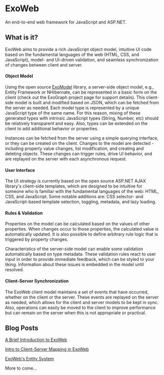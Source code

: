 ExoWeb
======

An end-to-end web framework for JavaScript and ASP.NET.

What is it?
-----------

ExoWeb aims to provide a rich JavaScript object model, intuitive UI code based on the fundamental languages of the web (HTML, CSS, and JavaScript), model- and UI-driven validation, and seamless synchronization of changes between client and server.

#### Object Model

Using the open source [ExoModel](http://github.com/vc3/exomodel) library, a server-side object model, e.g., Entity Framework or NHibernate, can be represented in a basic form on the client (check out the ExoGraph project page for support details). This client-side model is built and modified based on JSON, which can be fetched from the server as needed. Each model type is represented by a unique JavaScript type of the same name. For this reason, mixing of these generated types with intrinsic JavaScript types (String, Number, etc) should be relatively transparent and easy. Also, types can be extended on the client to add additional behavior or properties.

Instances can be fetched from the server using a simple querying interface, or they can be created on the client. Changes to the model are detected - including property value changes, list modification, and creating and deleting objects. These changes can trigger rules, drive UI behavior, and are replayed on the server with each asynchronous request.

#### User Interface

The UI strategy is currently based on the open source ASP.NET AJAX library's client-side templates, which are designed to be intuitive for someone who is familiar with the fundamental languages of the web: HTML, CSS, and JavaScript. Some notable additions are: CSS selector- and JavaScript-based template selection, toggling, metadata, and lazy loading.

#### Rules & Validation

Properties on the model can be calculated based on the values of other properties. When changes occur to those properties, the calculated value is automatically updated. It is also possible to define arbitrary rule logic that is triggered by property changes. 

Characteristics of the server-side model can enable some validation automatically based on type metadata. These validation rules react to user input in order to provide immediate feedback, which can be styled to your liking. Information about these issues is embedded in the model until resolved.

#### Client-Server Synchronization

The ExoWeb client model maintains a set of events that have occurred, whether on the client or the server. These events are replayed on the server as needed, which allows for the client and server models to be kept in sync. Also, operations can easily be moved to the client to improve performance but can remain on the server when this is not appropriate or practical.

Blog Posts
----------

[A Brief Introduction to ExoWeb](http://endlessobsession.com/blog/a-brief-introduction-to-exoweb)

[Intro to Client-Server Mapping in ExoWeb](http://endlessobsession.com/blog/into-to-client-server-mapping-in-exoweb)

[ExoWeb's Entity System](http://mhoop.wordpress.com/2011/01/13/exowebs-entity-system/)

More to come...
